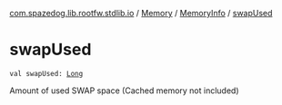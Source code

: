[com.spazedog.lib.rootfw.stdlib.io](../../index.md) / [Memory](../index.md) / [MemoryInfo](index.md) / [swapUsed](.)

# swapUsed

`val swapUsed: `[`Long`](https://kotlinlang.org/api/latest/jvm/stdlib/kotlin/-long/index.html)

Amount of used SWAP space (Cached memory not included)

